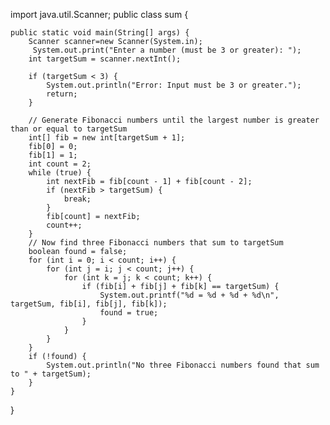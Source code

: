 import java.util.Scanner;
public class sum {

    public static void main(String[] args) {
        Scanner scanner=new Scanner(System.in);
         System.out.print("Enter a number (must be 3 or greater): ");
        int targetSum = scanner.nextInt();
        
        if (targetSum < 3) {
            System.out.println("Error: Input must be 3 or greater.");
            return;
        }
        
        // Generate Fibonacci numbers until the largest number is greater than or equal to targetSum
        int[] fib = new int[targetSum + 1];
        fib[0] = 0;
        fib[1] = 1;      
        int count = 2;
        while (true) {
            int nextFib = fib[count - 1] + fib[count - 2];
            if (nextFib > targetSum) {
                break;
            }
            fib[count] = nextFib;
            count++;
        }
        // Now find three Fibonacci numbers that sum to targetSum
        boolean found = false;
        for (int i = 0; i < count; i++) {
            for (int j = i; j < count; j++) {
                for (int k = j; k < count; k++) {
                    if (fib[i] + fib[j] + fib[k] == targetSum) {
                        System.out.printf("%d = %d + %d + %d\n", targetSum, fib[i], fib[j], fib[k]);
                        found = true;
                    }
                }
            }
        }
        if (!found) {
            System.out.println("No three Fibonacci numbers found that sum to " + targetSum);
        }
    }
}



